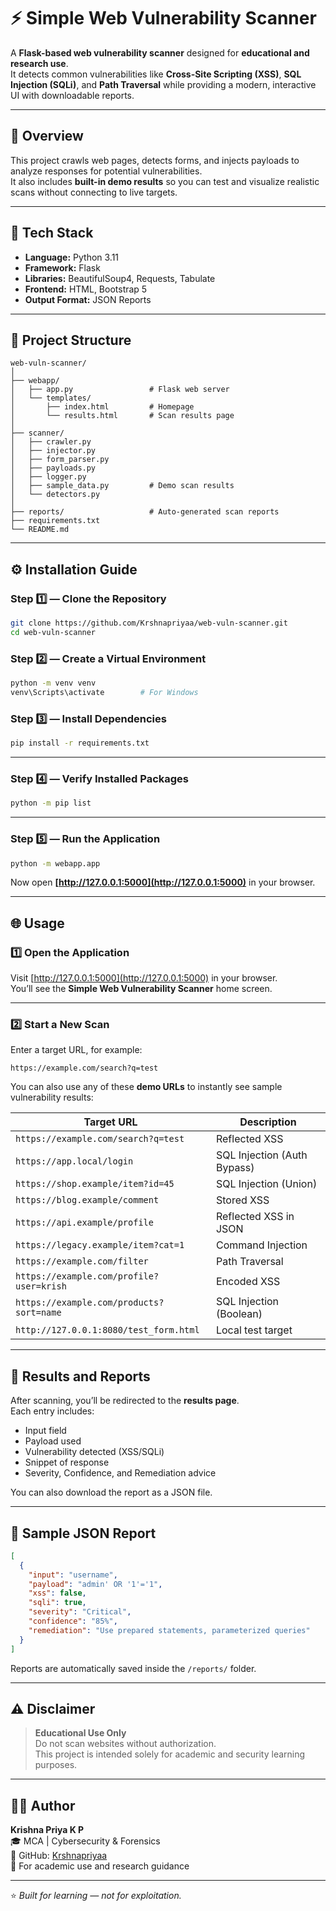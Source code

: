 # ⚡ Simple Web Vulnerability Scanner

A **Flask-based web vulnerability scanner** designed for **educational and research use**.  
It detects common vulnerabilities like **Cross-Site Scripting (XSS)**, **SQL Injection (SQLi)**, and **Path Traversal** while providing a modern, interactive UI with downloadable reports.

---

## 🧠 Overview

This project crawls web pages, detects forms, and injects payloads to analyze responses for potential vulnerabilities.  
It also includes **built-in demo results** so you can test and visualize realistic scans without connecting to live targets.

---

## 🧩 Tech Stack

- **Language:** Python 3.11  
- **Framework:** Flask  
- **Libraries:** BeautifulSoup4, Requests, Tabulate  
- **Frontend:** HTML, Bootstrap 5  
- **Output Format:** JSON Reports  

---

## 📁 Project Structure

```
web-vuln-scanner/
│
├── webapp/
│   ├── app.py                 # Flask web server
│   └── templates/
│       ├── index.html         # Homepage
│       └── results.html       # Scan results page
│
├── scanner/
│   ├── crawler.py
│   ├── injector.py
│   ├── form_parser.py
│   ├── payloads.py
│   ├── logger.py
│   ├── sample_data.py         # Demo scan results
│   └── detectors.py
│
├── reports/                   # Auto-generated scan reports
├── requirements.txt
└── README.md
```

---

## ⚙️ Installation Guide

### Step 1️⃣ — Clone the Repository
```bash
git clone https://github.com/Krshnapriyaa/web-vuln-scanner.git
cd web-vuln-scanner
```

### Step 2️⃣ — Create a Virtual Environment
```bash
python -m venv venv
venv\Scripts\activate        # For Windows
```

### Step 3️⃣ — Install Dependencies
```bash
pip install -r requirements.txt
```

---

### Step 4️⃣ — Verify Installed Packages
```bash
python -m pip list
```

---

### Step 5️⃣ — Run the Application
```bash
python -m webapp.app
```

Now open **[http://127.0.0.1:5000](http://127.0.0.1:5000)** in your browser.

---

## 🌐 Usage

### 1️⃣ Open the Application

Visit [http://127.0.0.1:5000](http://127.0.0.1:5000) in your browser.  
You’ll see the **Simple Web Vulnerability Scanner** home screen.

---

### 2️⃣ Start a New Scan

Enter a target URL, for example:

```
https://example.com/search?q=test
```

You can also use any of these **demo URLs** to instantly see sample vulnerability results:

| Target URL | Description |
|-------------|-------------|
| `https://example.com/search?q=test` | Reflected XSS |
| `https://app.local/login` | SQL Injection (Auth Bypass) |
| `https://shop.example/item?id=45` | SQL Injection (Union) |
| `https://blog.example/comment` | Stored XSS |
| `https://api.example/profile` | Reflected XSS in JSON |
| `https://legacy.example/item?cat=1` | Command Injection |
| `https://example.com/filter` | Path Traversal |
| `https://example.com/profile?user=krish` | Encoded XSS |
| `https://example.com/products?sort=name` | SQL Injection (Boolean) |
| `http://127.0.0.1:8080/test_form.html` | Local test target |

---

## 🧾 Results and Reports

After scanning, you’ll be redirected to the **results page**.  
Each entry includes:
- Input field  
- Payload used  
- Vulnerability detected (XSS/SQLi)  
- Snippet of response  
- Severity, Confidence, and Remediation advice  

You can also download the report as a JSON file.

---

## 📁 Sample JSON Report

```json
[
  {
    "input": "username",
    "payload": "admin' OR '1'='1",
    "xss": false,
    "sqli": true,
    "severity": "Critical",
    "confidence": "85%",
    "remediation": "Use prepared statements, parameterized queries"
  }
]
```

Reports are automatically saved inside the `/reports/` folder.

---

## ⚠️ Disclaimer

> **Educational Use Only**  
> Do not scan websites without authorization.  
> This project is intended solely for academic and security learning purposes.

---

## 👩‍💻 Author

**Krishna Priya K P**  
🎓 MCA | Cybersecurity & Forensics  
🔗 GitHub: [Krshnapriyaa](https://github.com/Krshnapriyaa)  
📧 For academic use and research guidance

---

⭐ *Built for learning — not for exploitation.*
